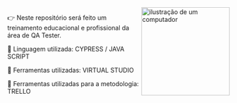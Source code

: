  <img src="https://raw.githubusercontent.com/MicaelliMedeiros/micaellimedeiros/master/image/computer-illustration.png" alt="ilustração de um computador" min-width="200px" max-width="200px" width="200px" align="right">

<p align="left"> 
👉 Neste repositório será feito um treinamento educacional e profissional da área de QA Tester.
</p>
<p align="left">
  🦄 Linguagem utilizada: CYPRESS / JAVA SCRIPT
</p>
<p align="left">
  💼 Ferramentas utilizadas: VIRTUAL STUDIO
</p>
<p align="left">
  💼 Ferramentas utilizadas para a metodologia: TRELLO
</p>
